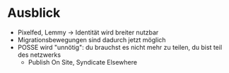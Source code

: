 <!-- Matthias Pfefferle -->
# Ausblick
- Pixelfed, Lemmy → Identität wird breiter nutzbar
- Migrationsbewegungen sind dadurch jetzt möglich
- POSSE wird "unnötig": du brauchst es nicht mehr zu teilen, du bist teil des netzwerks
	-  Publish On Site, Syndicate Elsewhere

